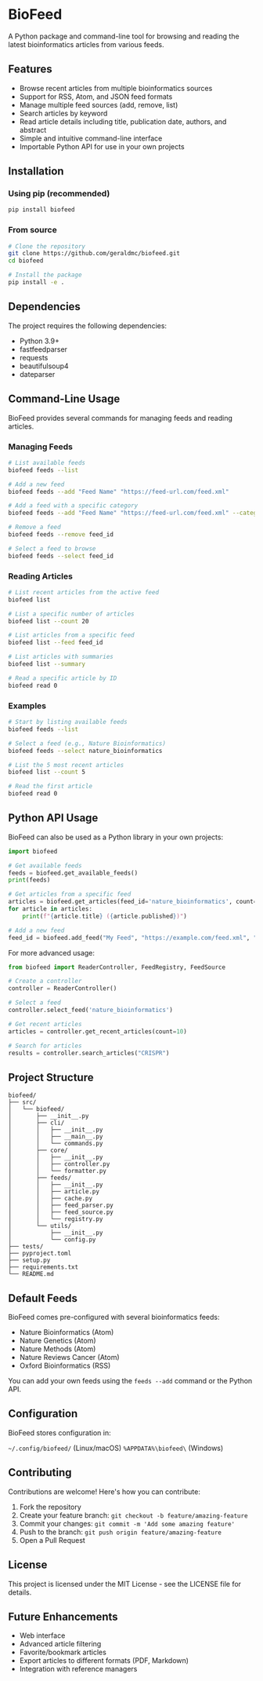 # BioFeed

A Python package and command-line tool for browsing and reading the latest bioinformatics articles from various feeds.

## Features

- Browse recent articles from multiple bioinformatics sources
- Support for RSS, Atom, and JSON feed formats
- Manage multiple feed sources (add, remove, list)
- Search articles by keyword
- Read article details including title, publication date, authors, and abstract
- Simple and intuitive command-line interface
- Importable Python API for use in your own projects

## Installation

### Using pip (recommended)

```bash
pip install biofeed
```

### From source

```bash
# Clone the repository
git clone https://github.com/geraldmc/biofeed.git
cd biofeed

# Install the package
pip install -e .
```

## Dependencies

The project requires the following dependencies:

- Python 3.9+
- fastfeedparser
- requests
- beautifulsoup4
- dateparser

## Command-Line Usage

BioFeed provides several commands for managing feeds and reading articles.

### Managing Feeds

```bash
# List available feeds
biofeed feeds --list

# Add a new feed
biofeed feeds --add "Feed Name" "https://feed-url.com/feed.xml"

# Add a feed with a specific category
biofeed feeds --add "Feed Name" "https://feed-url.com/feed.xml" --category "genetics"

# Remove a feed
biofeed feeds --remove feed_id

# Select a feed to browse
biofeed feeds --select feed_id
```

### Reading Articles

```bash
# List recent articles from the active feed
biofeed list

# List a specific number of articles
biofeed list --count 20

# List articles from a specific feed
biofeed list --feed feed_id

# List articles with summaries
biofeed list --summary

# Read a specific article by ID
biofeed read 0
```

### Examples

```bash
# Start by listing available feeds
biofeed feeds --list

# Select a feed (e.g., Nature Bioinformatics)
biofeed feeds --select nature_bioinformatics

# List the 5 most recent articles
biofeed list --count 5

# Read the first article
biofeed read 0
```

## Python API Usage

BioFeed can also be used as a Python library in your own projects:

```python
import biofeed

# Get available feeds
feeds = biofeed.get_available_feeds()
print(feeds)

# Get articles from a specific feed
articles = biofeed.get_articles(feed_id='nature_bioinformatics', count=5)
for article in articles:
    print(f"{article.title} ({article.published})")

# Add a new feed
feed_id = biofeed.add_feed("My Feed", "https://example.com/feed.xml", "custom")
```

For more advanced usage:

```python
from biofeed import ReaderController, FeedRegistry, FeedSource

# Create a controller
controller = ReaderController()

# Select a feed
controller.select_feed('nature_bioinformatics')

# Get recent articles
articles = controller.get_recent_articles(count=10)

# Search for articles
results = controller.search_articles("CRISPR")
```

## Project Structure

```
biofeed/
├── src/
│   └── biofeed/
│       ├── __init__.py
│       ├── cli/
│       │   ├── __init__.py
│       │   ├── __main__.py
│       │   └── commands.py
│       ├── core/
│       │   ├── __init__.py
│       │   ├── controller.py
│       │   └── formatter.py
│       ├── feeds/
│       │   ├── __init__.py
│       │   ├── article.py
│       │   ├── cache.py
│       │   ├── feed_parser.py
│       │   ├── feed_source.py
│       │   └── registry.py
│       └── utils/
│           ├── __init__.py
│           └── config.py
├── tests/
├── pyproject.toml
├── setup.py
├── requirements.txt
└── README.md
```

## Default Feeds

BioFeed comes pre-configured with several bioinformatics feeds:

- Nature Bioinformatics (Atom)
- Nature Genetics (Atom)
- Nature Methods (Atom)
- Nature Reviews Cancer (Atom)
- Oxford Bioinformatics (RSS)

You can add your own feeds using the `feeds --add` command or the Python API.

## Configuration

BioFeed stores configuration in:

`~/.config/biofeed/` (Linux/macOS)
`%APPDATA%\biofeed\` (Windows)

## Contributing

Contributions are welcome! Here's how you can contribute:

1. Fork the repository
2. Create your feature branch: `git checkout -b feature/amazing-feature`
3. Commit your changes: `git commit -m 'Add some amazing feature'`
4. Push to the branch: `git push origin feature/amazing-feature`
5. Open a Pull Request

## License

This project is licensed under the MIT License - see the LICENSE file for details.

## Future Enhancements

- Web interface
- Advanced article filtering
- Favorite/bookmark articles
- Export articles to different formats (PDF, Markdown)
- Integration with reference managers
